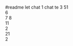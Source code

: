 #readme let chat 1
chat te 
3
51   
6    
7 
8   
11         
2      
21     
2  
   
    
   
 
  
